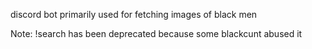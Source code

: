 discord bot primarily used for fetching images of black men  
  
Note: !search has been deprecated because some blackcunt abused it
